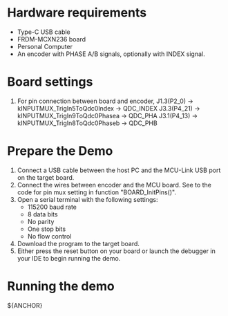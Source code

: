 Hardware requirements
=====================
- Type-C USB cable
- FRDM-MCXN236 board
- Personal Computer
- An encoder with PHASE A/B signals, optionally with INDEX signal.

Board settings
============
1. For pin connection between board and encoder,
      J1.3(P2_0)  -> kINPUTMUX_TrigIn5ToQdc0Index  -> QDC_INDEX
      J3.3(P4_21) -> kINPUTMUX_TrigIn9ToQdc0Phasea -> QDC_PHA
      J3.1(P4_13) -> kINPUTMUX_TrigIn8ToQdc0Phaseb -> QDC_PHB

Prepare the Demo
===============
1.  Connect a USB cable between the host PC and the MCU-Link USB port on the target board.
2.  Connect the wires between encoder and the MCU board. See to the code for pin mux setting in function "BOARD_InitPins()".
3.  Open a serial terminal with the following settings:
    - 115200 baud rate
    - 8 data bits
    - No parity
    - One stop bits
    - No flow control
4.  Download the program to the target board.
5.  Either press the reset button on your board or launch the debugger in your IDE to begin running the demo.


Running the demo
================
${ANCHOR}


